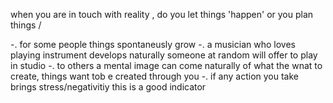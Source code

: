 when you are in touch with reality , do you let things 'happen' or you plan things /

-. for some people things spontaneusly grow
-. a musician who loves playing instrument develops naturally someone at random will offer to play in studio
-. to others a mental image can come naturally of what the wnat to create, things want tob e created through you
-.  if any action you take brings stress/negativitiy this is a good indicator 